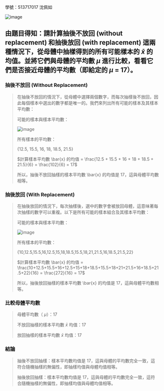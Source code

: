 學號：513717017 沈佩如

![image](https://github.com/user-attachments/assets/9096888e-606e-45eb-9998-e923d278e374)

## 由題目得知：請計算抽後不放回 (without replacement) 和抽後放回 (with replacement) 這兩種情況下，從母體中抽樣得到的所有可能樣本的 $\bar{x}$ 的均值。並將它們與母體的平均數 $\mu$ 進行比較，看看它們是否接近母體的平均數（即給定的 $\mu$ = 17）。
>
### 抽後不放回 (Without Replacement)
>
>在抽後不放回的情況下，從母體中選擇兩個數字，而每次抽樣後不放回，因此每個樣本中選出的數字都是唯一的。我們來列出所有可能的樣本及其樣本平均數：
>
>可能的樣本與樣本平均數：
>
>![image](https://github.com/user-attachments/assets/b883f2c1-a581-4b39-b0ad-6a79ea78b6cd)
>
>所有樣本的平均數：
>
>{12.5, 15.5, 16, 18, 18.5, 21.5}
>
>$計算樣本平均數 \bar{x} 的均值 = \frac{12.5 + 15.5 + 16 + 18 + 18.5 + 21.5}{6} = \frac{102}{6} = 17$
>
>所以，抽後不放回抽樣的樣本平均數 \bar{x} 的均值是 17，這與母體平均數相等。

### 抽後放回 (With Replacement)
>
>在抽後放回的情況下，每次抽樣後，選中的數字會被放回母體，這意味著每次抽樣的數字可以重複。以下是所有可能的樣本組合及其樣本平均數：
>
>可能的樣本與樣本平均數：
>
>![image](https://github.com/user-attachments/assets/69bf97e7-49e5-43c5-8e50-583be08f3079)
>
>所有樣本的平均數：
>
>{10,12.5,15.5,16,12.5,15,18,18.5,15.5,18,21,21.5,16,18.5,21.5,22}
>
>$計算樣本平均數 \bar{x} 的均值 = \frac{10+12.5+15.5+16+12.5+15+18+18.5+15.5+18+21+21.5+16+18.5+21.5+22}{16} = \frac{272}{16} = 17$
>
>所以，抽後放回抽樣的樣本平均數 \bar{x} 的均值是 17，這與母體平均數相等。
>
### 比較母體平均數
>
>母體平均數（ $\mu$）：17
>
>不放回抽樣的樣本平均數 $\bar{x}$ 均值：17
>
>放回抽樣的樣本平均數 $\bar{x}$ 均值：17

### 結論
>
>抽後不放回抽樣：樣本平均數均值是 17，這與母體的平均數完全一致，這符合隨機抽樣的無偏性，即抽樣均值與母體均值相等。
>
>抽後放回抽樣：樣本平均數均值是 17，這與母體的平均數完全一致，這符合隨機抽樣的無偏性，即抽樣均值與母體均值相等。
